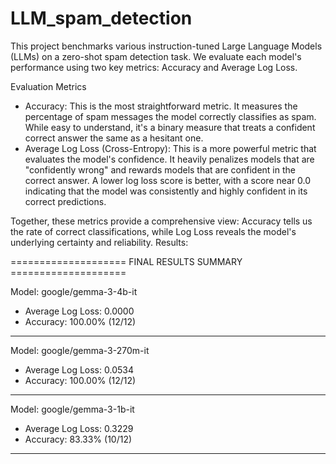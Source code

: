 # LLM_spam_detection

This project benchmarks various instruction-tuned Large Language Models (LLMs) on a zero-shot spam detection task. We evaluate each model's performance using two key metrics: Accuracy and Average Log Loss.

Evaluation Metrics

* Accuracy: This is the most straightforward metric. It measures the percentage of spam messages the model correctly classifies as spam. While easy to understand, it's a binary measure that treats a confident correct answer the same as a hesitant one.
* Average Log Loss (Cross-Entropy): This is a more powerful metric that evaluates the model's confidence. It heavily penalizes models that are "confidently wrong" and rewards models that are confident in the correct answer. A lower log loss score is better, with a score near 0.0 indicating that the model was consistently and highly confident in its correct predictions.

Together, these metrics provide a comprehensive view: Accuracy tells us the rate of correct classifications, while Log Loss reveals the model's underlying certainty and reliability.
Results:

==================== FINAL RESULTS SUMMARY ====================

Model: google/gemma-3-4b-it
  - Average Log Loss: 0.0000
  - Accuracy: 100.00% (12/12)
------------------------------
Model: google/gemma-3-270m-it
  - Average Log Loss: 0.0534
  - Accuracy: 100.00% (12/12)
------------------------------
Model: google/gemma-3-1b-it
  - Average Log Loss: 0.3229
  - Accuracy: 83.33% (10/12)
------------------------------
